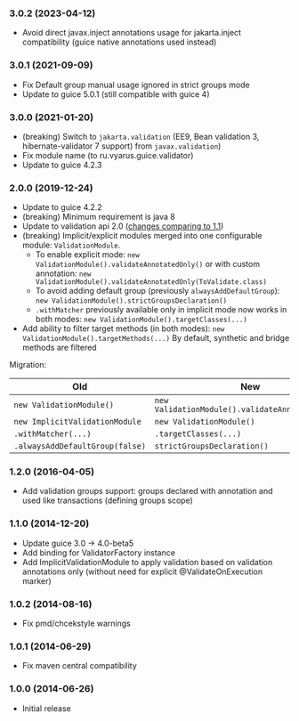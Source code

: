 ### 3.0.2 (2023-04-12)
* Avoid direct javax.inject annotations usage for jakarta.inject compatibility
  (guice native annotations used instead)

### 3.0.1 (2021-09-09)
* Fix Default group manual usage ignored in strict groups mode
* Update to guice 5.0.1 (still compatible with guice 4)

### 3.0.0 (2021-01-20)
* (breaking) Switch to `jakarta.validation` (EE9, Bean validation 3, hibernate-validator 7 support) from `javax.validation`) 
* Fix module name (to ru.vyarus.guice.validator)
* Update to guice 4.2.3

### 2.0.0 (2019-12-24)
* Update to guice 4.2.2
* (breaking) Minimum requirement is java 8
* Update to validation api 2.0 ([changes comparing to 1.1](https://beanvalidation.org/2.0/))
* (breaking) Implicit/explicit modules merged into one configurable module: `ValidationModule`.    
    - To enable explicit mode: `new ValidationModule().validateAnnotatedOnly()` 
        or with custom annotation: `new ValidationModule().validateAnnotatedOnly(ToValidate.class)`
    - To avoid adding default group (previously `alwaysAddDefaultGroup`): `new ValidationModule().strictGroupsDeclaration()`
    - `.withMatcher` previously available only in implicit mode now works in both modes:
        `new ValidationModule().targetClasses(...)` 
* Add ability to filter target methods (in both modes): `new ValidationModule().targetMethods(...)`
    By default, synthetic and bridge methods are filtered      

Migration:

Old | New
----|----
`new ValidationModule()` |`new ValidationModule().validateAnnotatedOnly()`
`new ImplicitValidationModule` | `new ValidationModule()`   
`.withMatcher(...)` | `.targetClasses(...)` 
`.alwaysAddDefaultGroup(false)` | `strictGroupsDeclaration()`


### 1.2.0 (2016-04-05)
* Add validation groups support: groups declared with annotation and used like transactions (defining groups scope)

### 1.1.0 (2014-12-20)
* Update guice 3.0 -> 4.0-beta5
* Add binding for ValidatorFactory instance
* Add ImplicitValidationModule to apply validation based on validation annotations only (without need for explicit @ValidateOnExecution marker)

### 1.0.2 (2014-08-16)
* Fix pmd/chcekstyle warnings

### 1.0.1 (2014-06-29)
* Fix maven central compatibility

### 1.0.0 (2014-06-26)
* Initial release